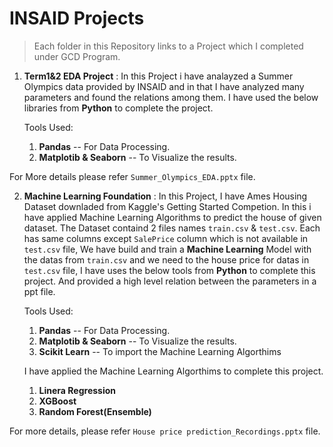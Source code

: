# INSAID Projects

> Each folder in this Repository links to a Project which I completed under GCD Program.

1. **Term1&2 EDA Project** : In this Project i have analayzed a Summer Olympics data provided by INSAID and in that I have analyzed many parameters and found the relations among them. I have used the below libraries from **Python** to complete the project.

      Tools Used:
	  1. **Pandas** -- For Data Processing.
	  2. **Matplotib & Seaborn** -- To Visualize the results.
	  
 For More details please refer `Summer_Olympics_EDA.pptx` file.
	  
2. **Machine Learning Foundation** : In this Project, I have Ames Housing Dataset downladed from Kaggle's Getting Started Competion.
  In this i have applied Machine Learning Algorithms to predict the house of given dataset.
  The Dataset containd 2 files names `train.csv` & `test.csv`. Each has same columns except `SalePrice` column which is not available in `test.csv` file, We have build and train a **Machine Learning** Model with the datas from `train.csv` and we need to the house price for datas in `test.csv` file, I have uses the below tools from **Python** to complete this project.  And provided a high level relation between the parameters in a ppt file.

     Tools Used:
	  1. **Pandas** -- For Data Processing.
	  2. **Matplotib & Seaborn** -- To Visualize the results.
	  3. **Scikit Learn** -- To import the Machine Learning Algorthims
	  
   I have applied the Machine Learning Algorthims to complete this project.
   
      1. **Linera Regression**
      2. **XGBoost**
      3. **Random Forest(Ensemble)**

 For more details, please refer `House price prediction_Recordings.pptx` file.
